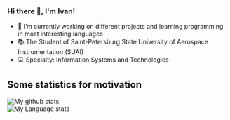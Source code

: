 ### Hi there 👋, I'm Ivan!
- 🔭 I’m currently working on different projects and learning programming in most interesting languages
- 📚 The Student of Saint-Petersburg State University of Aerospace Instrumentation (SUAI)
- 💻 Specialty: Information Systems and Technologies
<!--
**BobbyGoop/BobbyGoop** is a ✨ _special_ ✨ repository because its `README.md` (this file) appears on your GitHub profile.

Here are some ideas to get you started:

- 🔭 I’m currently working on ...
- 🌱 I’m currently learning ...
- 👯 I’m looking to collaborate on ...
- 🤔 I’m looking for help with ...
- 💬 Ask me about ...
- 📫 How to reach me: ...
- 😄 Pronouns: ...
- ⚡ Fun fact: ...
-->

## Some statistics for motivation
![My github stats](https://github-readme-stats.vercel.app/api?username=BobbyGoop&show_icons=true&hide_border=true)
<br />
![My Language stats](https://github-readme-stats-eight-theta.vercel.app/api/top-langs/?username=BobbyGoop&layout=compact&langs_count=8&hide_border=true)
<br />
